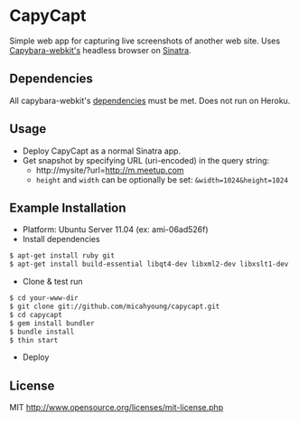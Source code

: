 CapyCapt
========
Simple web app for capturing live screenshots of another web site. Uses [Capybara-webkit's](https://github.com/thoughtbot/capybara-webkit) headless browser on [Sinatra](http://sinatrarb.com).

Dependencies
------------
All capybara-webkit's [dependencies](https://github.com/thoughtbot/capybara-webkit/blob/master/README.md) must be met. Does not run on Heroku.

Usage
-----
* Deploy CapyCapt as a normal Sinatra app.
* Get snapshot by specifying URL (uri-encoded) in the query string:
	* http://mysite/?url=http://m.meetup.com
	* `height` and `width` can be optionally be set: `&width=1024&height=1024`

Example Installation
--------------------
* Platform: Ubuntu Server 11.04 (ex: ami-06ad526f)
* Install dependencies
```bash
$ apt-get install ruby git
$ apt-get install build-essential libqt4-dev libxml2-dev libxslt1-dev
```
* Clone & test run
```bash
$ cd your-www-dir
$ git clone git://github.com/micahyoung/capycapt.git
$ cd capycapt
$ gem install bundler
$ bundle install
$ thin start
```
* Deploy

License
-------
MIT http://www.opensource.org/licenses/mit-license.php
